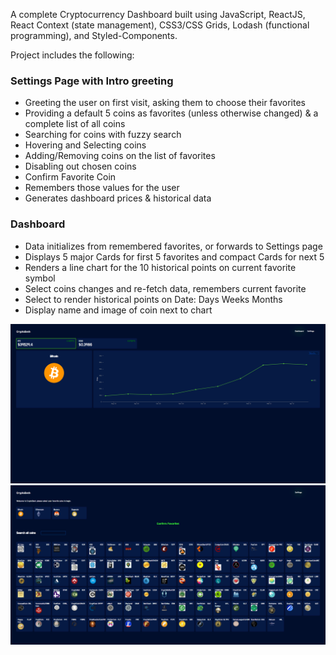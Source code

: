 A complete Cryptocurrency Dashboard built using JavaScript, ReactJS, React Context (state management), CSS3/CSS Grids, Lodash (functional programming), and Styled-Components.

Project includes the following:

### Settings Page with Intro greeting ###
* Greeting the user on first visit, asking them to choose their favorites
* Providing a default 5 coins as favorites (unless otherwise changed) & a complete list of all coins
* Searching for coins with fuzzy search
* Hovering and Selecting coins
* Adding/Removing coins on the list of favorites
* Disabling out chosen coins
* Confirm Favorite Coin
* Remembers those values for the user
* Generates dashboard prices & historical data

### Dashboard ###
* Data initializes from remembered favorites, or forwards to Settings page
* Displays 5 major Cards for first 5 favorites and compact Cards for next 5
* Renders a line chart for the 10 historical points on current favorite symbol
* Select coins changes and re-fetch data, remembers current favorite
* Select to render historical points on Date: Days Weeks Months
* Display name and image of coin next to chart

![Dashboard](https://github.com/javida1492/cryptodash/blob/master/public/dashboard.png)
![Settings](https://github.com/javida1492/cryptodash/blob/master/public/settings.png)
